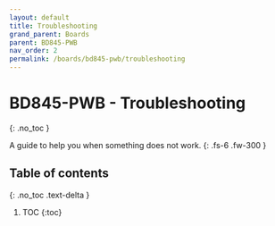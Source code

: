 ```yaml
---
layout: default
title: Troubleshooting
grand_parent: Boards
parent: BD845-PWB
nav_order: 2
permalink: /boards/bd845-pwb/troubleshooting
---
```


# BD845-PWB - Troubleshooting
{: .no_toc }

A guide to help you when something does not work.
{: .fs-6 .fw-300 }

## Table of contents
{: .no_toc .text-delta }

1. TOC
{:toc}


